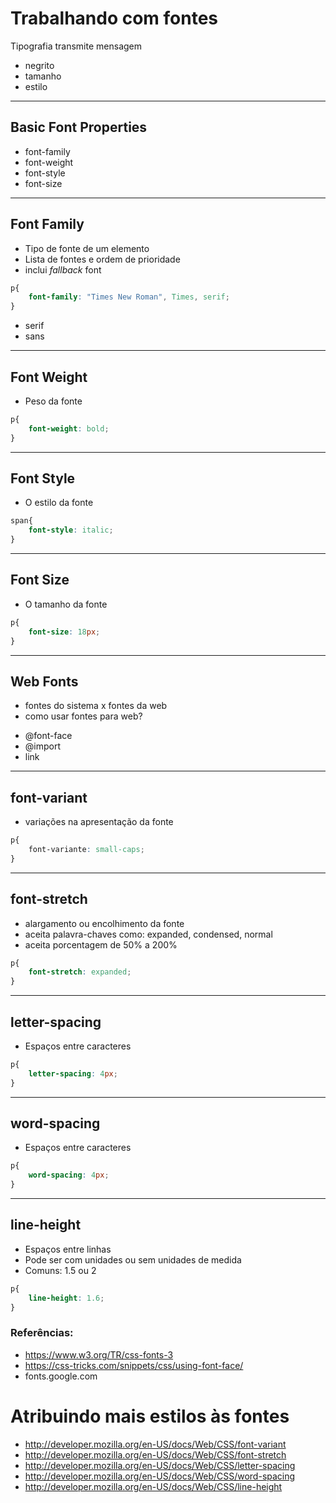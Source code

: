 # Trabalhando com fontes

Tipografia transmite mensagem

- negrito
- tamanho
- estilo

-----------------------------------------

## Basic Font Properties

* font-family
* font-weight
* font-style
* font-size

-----------------------------------------

## Font Family

* Tipo de fonte de um elemento
* Lista de fontes e ordem de prioridade
* inclui *fallback* font

```css
p{
    font-family: "Times New Roman", Times, serif;
}
```

- serif
- sans

-----------------------------------------

## Font Weight

* Peso da fonte

```css
p{
    font-weight: bold;
}
```

-----------------------------------------

## Font Style

* O estilo da fonte

```css
span{
    font-style: italic;
}
```
-----------------------------------------

## Font Size

* O tamanho da fonte
```css
p{
    font-size: 18px;
}
```

-----------------------------------------

## Web Fonts

- fontes do sistema x fontes da web
- como usar fontes para web?

* @font-face
* @import
* link

-----------------------------------------

## font-variant

* variações na apresentação da fonte

```css
p{
    font-variante: small-caps;
}
```

-----------------------------------------

## font-stretch

* alargamento ou encolhimento da fonte
* aceita palavra-chaves como: expanded, condensed, normal
* aceita porcentagem de 50% a 200%

```css
p{
    font-stretch: expanded;
}
```

-----------------------------------------

## letter-spacing

* Espaços entre caracteres

```css
p{
    letter-spacing: 4px;
}
```

-----------------------------------------

## word-spacing

* Espaços entre caracteres

```css
p{
    word-spacing: 4px;
}
```

-----------------------------------------

## line-height

* Espaços entre linhas
* Pode ser com unidades ou sem unidades de medida
* Comuns: 1.5 ou 2

```css
p{
    line-height: 1.6;
}
```

### Referências: 

- https://www.w3.org/TR/css-fonts-3
- https://css-tricks.com/snippets/css/using-font-face/
- fonts.google.com

# Atribuindo mais estilos às fontes

- http://developer.mozilla.org/en-US/docs/Web/CSS/font-variant
- http://developer.mozilla.org/en-US/docs/Web/CSS/font-stretch
- http://developer.mozilla.org/en-US/docs/Web/CSS/letter-spacing
- http://developer.mozilla.org/en-US/docs/Web/CSS/word-spacing
- http://developer.mozilla.org/en-US/docs/Web/CSS/line-height